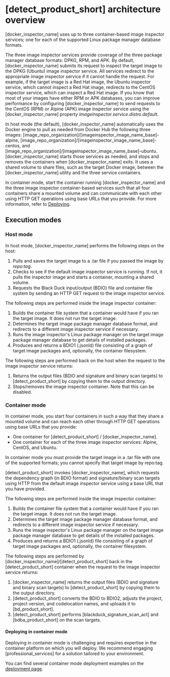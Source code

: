 # [detect_product_short] architecture overview

[docker_inspector_name] uses up to three container-based image inspector services; 
one for each of the supported Linux package manager database formats.

The three image inspector services provide coverage of the three package manager database formats: DPKG, RPM, and APK.
By default, [docker_inspector_name] submits its request to inspect the target image to the DPKG (Ubuntu) image inspector service. All services 
redirect to the appropriate image inspector service if it cannot handle the request. For example,
if the target image is a Red Hat image, the Ubuntu inspector service, which cannot inspect a Red Hat image, 
redirects to the CentOS inspector
service, which can inspect a Red Hat image. If you know
that most of your images have either RPM or APK databases, you can improve performance by configuring
[docker_inspector_name] to send requests to the CentOS (RPM) or Alpine (APK) image inspector service using
the [docker_inspector_name] property *imageinspector.service.distro.default*.

In host mode (the default), [docker_inspector_name] automatically uses the Docker engine to pull as
needed from Docker Hub
the following three images: [image_repo_organization]/[imageinspector_image_name_base]-alpine, 
[image_repo_organization]/[imageinspector_image_name_base]-centos, and [image_repo_organization]/[imageinspector_image_name_base]-ubuntu.
[docker_inspector_name] starts those services as needed,
and stops and removes the containers when [docker_inspector_name] exits. It uses a shared volume to share files, such as the target Docker image,
between the [docker_inspector_name] utility and the three service containers.

In container mode, start the container running [docker_inspector_name] and the three image inspector container-based services such that
all four containers share a mounted volume and can communicate with each other using HTTP GET operations using base URLs that you provide.
For more information, refer to [Deploying](deployment.md).

## Execution modes

### Host mode

In host mode, [docker_inspector_name] performs the following steps on the host:

1. Pulls and saves the target image to a .tar file if you passed the image by *repo:tag*.
2. Checks to see if the default image inspector service is running. If not, it pulls the inspector image and
starts a container, mounting a shared volume.
3. Requests the Black Duck input/output (BDIO) file and container file system by sending an HTTP GET request to the image inspector service.

The following steps are performed inside the image inspector container:

1. Builds the container file system that a container would have if you ran the target image. It does not run the target image.
2. Determines the target image package manager database format, and redirects to a different image inspector service if necessary.
3. Runs the image inspector's Linux package manager on the target image package manager database to get details of
installed packages.
4. Produces and returns a BDIO1 (.jsonld) file consisting of a graph of target image packages and, optionally, the container filesystem.

The following steps are performed back on the host when the request to the image inspector service returns:

1. Returns the output files (BDIO and signature and binary scan targets) to [detect_product_short] by copying them to the output directory.
1. Stops/removes the image inspector container.  Note that this can be disabled.

### Container mode

In container mode, you start four containers in such a way that they share a mounted volume and can reach each other through HTTP GET operations using
base URLs that you provide:

* One container for [detect_product_short] / [docker_inspector_name].
* One container for each of the three image inspector services: Alpine, CentOS, and Ubuntu.

In container mode you must provide the target image in a .tar file with one of the supported formats; you cannot specify that target image by repo:tag.

[detect_product_short] invokes [docker_inspector_name], which
requests the dependency graph (in BDIO format) and signature/binary scan targets using HTTP from the default image inspector service using a 
base URL that you have provided.

The following steps are performed inside the image inspector container:

1. Builds the container file system that a container would have if you ran the target image. It does not run the target image.
1. Determines the target image package manager database format, and redirects to a different image inspector service if necessary.
1. Runs the image inspector's Linux package manager on the target image package manager database to get details of the installed packages.
1. Produces and returns a BDIO1 (.jsonld) file consisting of a graph of target image packages and, optionally, the container filesystem.

The following steps are performed by [docker_inspector_name]/[detect_product_short] back in the [detect_product_short] container when the request to the image inspector service returns:

1. [docker_inspector_name] returns the output files (BDIO and signature and binary scan targets) to [detect_product_short] by copying them to the output directory.
1. [detect_product_short] converts the BDIO to BDIO2, adjusts the project, project version, and codelocation names, and uploads it to [bd_product_short].
1. [detect_product_short] performs [blackduck_signature_scan_act] and [bdba_product_short] on the scan targets.

#### Deploying in container mode

Deploying in container mode is challenging and requires expertise in the container platform on which you will deploy.
We recommend engaging [professional_services] for a solution tailored to your environment. 

You can find several container mode deployment examples on the [deployment page](deployment.md).

